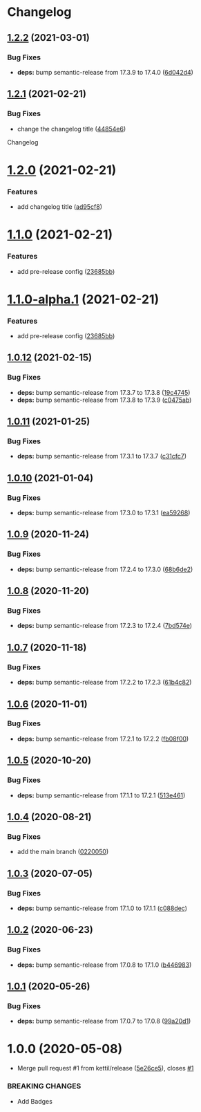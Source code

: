 # Changelog

## [1.2.2](https://github.com/kettil/semantic-release-config/compare/1.2.1...1.2.2) (2021-03-01)


### Bug Fixes

* **deps:** bump semantic-release from 17.3.9 to 17.4.0 ([6d042d4](https://github.com/kettil/semantic-release-config/commit/6d042d46b0effe0b264880ea141ee5e2dc34c2dc))

## [1.2.1](https://github.com/kettil/semantic-release-config/compare/1.2.0...1.2.1) (2021-02-21)


### Bug Fixes

* change the changelog title ([44854e6](https://github.com/kettil/semantic-release-config/commit/44854e640aed4ccd7e0689d7c85794c4aaa0d9a2))

Changelog

# [1.2.0](https://github.com/kettil/semantic-release-config/compare/1.1.0...1.2.0) (2021-02-21)


### Features

* add changelog title ([ad95cf8](https://github.com/kettil/semantic-release-config/commit/ad95cf80eca94ce14e93a8bcb0fd2292fbb906b8))

# [1.1.0](https://github.com/kettil/semantic-release-config/compare/1.0.12...1.1.0) (2021-02-21)


### Features

* add pre-release config ([23685bb](https://github.com/kettil/semantic-release-config/commit/23685bb9f18a1e28de16ba4a0515bc3a54e01953))

# [1.1.0-alpha.1](https://github.com/kettil/semantic-release-config/compare/1.0.12...1.1.0-alpha.1) (2021-02-21)


### Features

* add pre-release config ([23685bb](https://github.com/kettil/semantic-release-config/commit/23685bb9f18a1e28de16ba4a0515bc3a54e01953))

## [1.0.12](https://github.com/kettil/semantic-release-config/compare/1.0.11...1.0.12) (2021-02-15)


### Bug Fixes

* **deps:** bump semantic-release from 17.3.7 to 17.3.8 ([19c4745](https://github.com/kettil/semantic-release-config/commit/19c47452594da408fd966d3aeebc20a3d6a3b097))
* **deps:** bump semantic-release from 17.3.8 to 17.3.9 ([c0475ab](https://github.com/kettil/semantic-release-config/commit/c0475aba442c8089950d468435100230a057bcf2))

## [1.0.11](https://github.com/kettil/semantic-release-config/compare/1.0.10...1.0.11) (2021-01-25)


### Bug Fixes

* **deps:** bump semantic-release from 17.3.1 to 17.3.7 ([c31cfc7](https://github.com/kettil/semantic-release-config/commit/c31cfc74017b584c535327d8f1afd3deffc69949))

## [1.0.10](https://github.com/kettil/semantic-release-config/compare/1.0.9...1.0.10) (2021-01-04)


### Bug Fixes

* **deps:** bump semantic-release from 17.3.0 to 17.3.1 ([ea59268](https://github.com/kettil/semantic-release-config/commit/ea59268759b7557eb200d2f9d995e738e60c235c))

## [1.0.9](https://github.com/kettil/semantic-release-config/compare/1.0.8...1.0.9) (2020-11-24)


### Bug Fixes

* **deps:** bump semantic-release from 17.2.4 to 17.3.0 ([68b6de2](https://github.com/kettil/semantic-release-config/commit/68b6de2be29576c1f030997fd62b7962f9fd5add))

## [1.0.8](https://github.com/kettil/semantic-release-config/compare/1.0.7...1.0.8) (2020-11-20)


### Bug Fixes

* **deps:** bump semantic-release from 17.2.3 to 17.2.4 ([7bd574e](https://github.com/kettil/semantic-release-config/commit/7bd574e710ff9a16598ed68c07172e2ed6886dcd))

## [1.0.7](https://github.com/kettil/semantic-release-config/compare/1.0.6...1.0.7) (2020-11-18)


### Bug Fixes

* **deps:** bump semantic-release from 17.2.2 to 17.2.3 ([61b4c82](https://github.com/kettil/semantic-release-config/commit/61b4c821c2e3a8f5ef23736a778a32f6b74dab5d))

## [1.0.6](https://github.com/kettil/semantic-release-config/compare/1.0.5...1.0.6) (2020-11-01)


### Bug Fixes

* **deps:** bump semantic-release from 17.2.1 to 17.2.2 ([fb08f00](https://github.com/kettil/semantic-release-config/commit/fb08f000abe0d3dafe2e48c3df05817e2ecaa7aa))

## [1.0.5](https://github.com/kettil/semantic-release-config/compare/1.0.4...1.0.5) (2020-10-20)


### Bug Fixes

* **deps:** bump semantic-release from 17.1.1 to 17.2.1 ([513e461](https://github.com/kettil/semantic-release-config/commit/513e46121322288debf3f264a66e631a0c53bce1))

## [1.0.4](https://github.com/kettil/semantic-release-config/compare/1.0.3...1.0.4) (2020-08-21)


### Bug Fixes

* add the main branch ([0220050](https://github.com/kettil/semantic-release-config/commit/0220050b1f623901b7ac3c88593ae06f8b022fbf))

## [1.0.3](https://github.com/kettil/semantic-release-config/compare/1.0.2...1.0.3) (2020-07-05)


### Bug Fixes

* **deps:** bump semantic-release from 17.1.0 to 17.1.1 ([c088dec](https://github.com/kettil/semantic-release-config/commit/c088dec2b48b2a9df1e2108dc2cb99362d4a88ac))

## [1.0.2](https://github.com/kettil/semantic-release-config/compare/1.0.1...1.0.2) (2020-06-23)


### Bug Fixes

* **deps:** bump semantic-release from 17.0.8 to 17.1.0 ([b446983](https://github.com/kettil/semantic-release-config/commit/b446983b080affed2ed010b63a62056673bd3ee5))

## [1.0.1](https://github.com/kettil/semantic-release-config/compare/1.0.0...1.0.1) (2020-05-26)


### Bug Fixes

* **deps:** bump semantic-release from 17.0.7 to 17.0.8 ([99a20d1](https://github.com/kettil/semantic-release-config/commit/99a20d186081b9e8de3dcd9275d446df6f576411))

# 1.0.0 (2020-05-08)


* Merge pull request #1 from kettil/release ([5e26ce5](https://github.com/kettil/semantic-release-config/commit/5e26ce54271f551eac74b11e54a7ab57d22b66bb)), closes [#1](https://github.com/kettil/semantic-release-config/issues/1)


### BREAKING CHANGES

* Add Badges
